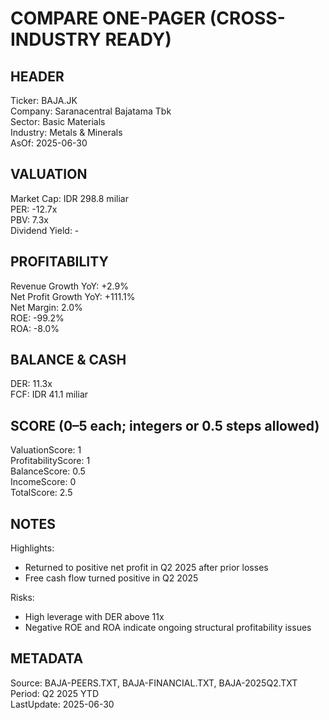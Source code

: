 # COMPARE ONE-PAGER (CROSS-INDUSTRY READY)

## HEADER
Ticker: BAJA.JK  
Company: Saranacentral Bajatama Tbk  
Sector: Basic Materials  
Industry: Metals & Minerals  
AsOf: 2025-06-30

## VALUATION
Market Cap: IDR 298.8 miliar  
PER: -12.7x  
PBV: 7.3x  
Dividend Yield: -

## PROFITABILITY
Revenue Growth YoY: +2.9%  
Net Profit Growth YoY: +111.1%  
Net Margin: 2.0%  
ROE: -99.2%  
ROA: -8.0%

## BALANCE & CASH
DER: 11.3x  
FCF: IDR 41.1 miliar

## SCORE (0–5 each; integers or 0.5 steps allowed)
ValuationScore: 1  
ProfitabilityScore: 1  
BalanceScore: 0.5  
IncomeScore: 0  
TotalScore: 2.5

## NOTES
Highlights:
- Returned to positive net profit in Q2 2025 after prior losses
- Free cash flow turned positive in Q2 2025

Risks:
- High leverage with DER above 11x
- Negative ROE and ROA indicate ongoing structural profitability issues

## METADATA
Source: BAJA-PEERS.TXT, BAJA-FINANCIAL.TXT, BAJA-2025Q2.TXT  
Period: Q2 2025 YTD  
LastUpdate: 2025-06-30